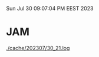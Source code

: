 Sun Jul 30 09:07:04 PM EEST 2023
# JAM
<a href='./cache/202307/30_21.log'>./cache/202307/30_21.log</a>
